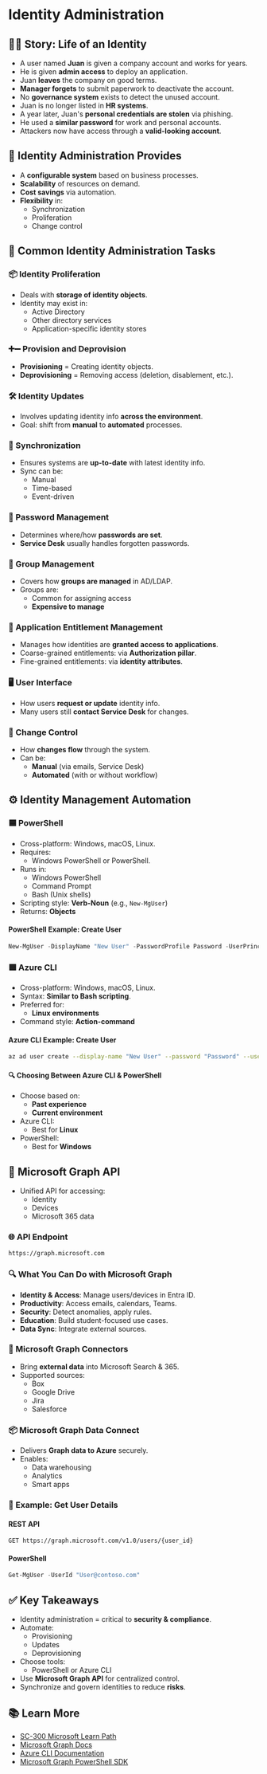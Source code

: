 # Identity Administration 

## 🧑‍💼 Story: Life of an Identity

- A user named **Juan** is given a company account and works for years.
- He is given **admin access** to deploy an application.
- Juan **leaves** the company on good terms.
- **Manager forgets** to submit paperwork to deactivate the account.
- No **governance system** exists to detect the unused account.
- Juan is no longer listed in **HR systems**.
- A year later, Juan's **personal credentials are stolen** via phishing.
- He used a **similar password** for work and personal accounts.
- Attackers now have access through a **valid-looking account**.

## 🧰 Identity Administration Provides

- A **configurable system** based on business processes.
- **Scalability** of resources on demand.
- **Cost savings** via automation.
- **Flexibility** in:
  - Synchronization
  - Proliferation
  - Change control

## 🔁 Common Identity Administration Tasks

### 📦 Identity Proliferation

- Deals with **storage of identity objects**.
- Identity may exist in:
  - Active Directory
  - Other directory services
  - Application-specific identity stores

### ➕➖ Provision and Deprovision

- **Provisioning** = Creating identity objects.
- **Deprovisioning** = Removing access (deletion, disablement, etc.).

### 🛠️ Identity Updates

- Involves updating identity info **across the environment**.
- Goal: shift from **manual** to **automated** processes.

### 🔄 Synchronization

- Ensures systems are **up-to-date** with latest identity info.
- Sync can be:
  - Manual
  - Time-based
  - Event-driven

### 🔑 Password Management

- Determines where/how **passwords are set**.
- **Service Desk** usually handles forgotten passwords.

### 👥 Group Management

- Covers how **groups are managed** in AD/LDAP.
- Groups are:
  - Common for assigning access
  - **Expensive to manage**

### 🧾 Application Entitlement Management

- Manages how identities are **granted access to applications**.
- Coarse-grained entitlements: via **Authorization pillar**.
- Fine-grained entitlements: via **identity attributes**.

### 🖥️ User Interface

- How users **request or update** identity info.
- Many users still **contact Service Desk** for changes.

### 🔧 Change Control

- How **changes flow** through the system.
- Can be:
  - **Manual** (via emails, Service Desk)
  - **Automated** (with or without workflow)

## ⚙️ Identity Management Automation

### 🟦 PowerShell

- Cross-platform: Windows, macOS, Linux.
- Requires:
  - Windows PowerShell or PowerShell.
- Runs in:
  - Windows PowerShell
  - Command Prompt
  - Bash (Unix shells)
- Scripting style: **Verb-Noun** (e.g., `New-MgUser`)
- Returns: **Objects**

#### PowerShell Example: Create User

```powershell
New-MgUser -DisplayName "New User" -PasswordProfile Password -UserPrincipalName "NewUser@contoso.com" -AccountEnabled $true -MailNickName "Newuser"
```

### 🟩 Azure CLI

- Cross-platform: Windows, macOS, Linux.
- Syntax: **Similar to Bash scripting**.
- Preferred for:
  - **Linux environments**
- Command style: **Action-command**

#### Azure CLI Example: Create User

```bash
az ad user create --display-name "New User" --password "Password" --user-principal-name NewUser@contoso.com
```

#### 🔍 Choosing Between Azure CLI & PowerShell

- Choose based on:
  - **Past experience**
  - **Current environment**
- Azure CLI:
  - Best for **Linux**
- PowerShell:
  - Best for **Windows**

## 🔗 Microsoft Graph API

- Unified API for accessing:
  - Identity
  - Devices
  - Microsoft 365 data

### 🌐 API Endpoint

```bash
https://graph.microsoft.com
```

### 🔍 What You Can Do with Microsoft Graph

- **Identity & Access**: Manage users/devices in Entra ID.
- **Productivity**: Access emails, calendars, Teams.
- **Security**: Detect anomalies, apply rules.
- **Education**: Build student-focused use cases.
- **Data Sync**: Integrate external sources.

### 🔌 Microsoft Graph Connectors

- Bring **external data** into Microsoft Search & 365.
- Supported sources:
  - Box
  - Google Drive
  - Jira
  - Salesforce

### 📦 Microsoft Graph Data Connect

- Delivers **Graph data to Azure** securely.
- Enables:
  - Data warehousing
  - Analytics
  - Smart apps

### 🧪 Example: Get User Details

#### REST API

```http
GET https://graph.microsoft.com/v1.0/users/{user_id}
```

#### PowerShell

```powershell
Get-MgUser -UserId "User@contoso.com"
```

## ✅ Key Takeaways

- Identity administration = critical to **security & compliance**.
- Automate:
  - Provisioning
  - Updates
  - Deprovisioning
- Choose tools:
  - PowerShell or Azure CLI
- Use **Microsoft Graph API** for centralized control.
- Synchronize and govern identities to reduce **risks**.

## 📚 Learn More

- [SC-300 Microsoft Learn Path](https://learn.microsoft.com/en-us/training/paths/implement-identity-governance-microsoft-entra-id/)
- [Microsoft Graph Docs](https://learn.microsoft.com/en-us/graph/overview)
- [Azure CLI Documentation](https://learn.microsoft.com/en-us/cli/azure/ad/user)
- [Microsoft Graph PowerShell SDK](https://learn.microsoft.com/en-us/powershell/microsoftgraph/overview)
